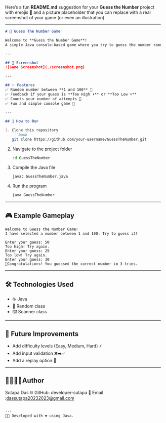 Here’s a fun **README.md** suggestion for your **Guess the Number** project with emojis 🎉 and a picture placeholder that you can replace with a real screenshot of your game (or even an illustration).

---

````markdown
# 🎯 Guess The Number Game  

Welcome to **Guess the Number Game**!  
A simple Java console-based game where you try to guess the number randomly chosen by the computer. 🕹️  

---

## 📸 Screenshot
![Game Screenshot](./screenshot.png)   

---

## ✨ Features
✅ Random number between **1 and 100** 🔢  
✅ Feedback if your guess is **Too High ⬆️** or **Too Low ⬇️**  
✅ Counts your number of attempts 🧮  
✅ Fun and simple console game 🎉  

---

## 🚀 How to Run

1. Clone this repository  
   ```bash
   git clone https://github.com/your-username/GuessTheNumber.git
````

2. Navigate to the project folder

   ```bash
   cd GuessTheNumber
   ```

3. Compile the Java file

   ```bash
   javac GuessTheNumber.java
   ```

4. Run the program

   ```bash
   java GuessTheNumber
   ```

---

## 🎮 Example Gameplay

```
Welcome to Guess the Number Game!
I have selected a number between 1 and 100. Try to guess it!

Enter your guess: 50
Too high! Try again.
Enter your guess: 25
Too low! Try again.
Enter your guess: 30
🥳Congratulations! You guessed the correct number in 3 tries.
```

---

## 🛠️ Technologies Used

* ☕ Java
* 🎲 Random class
* ⌨️ Scanner class

---

## 🌟 Future Improvements

* Add difficulty levels (Easy, Medium, Hard) ⚡
* Add input validation ❌➡️✅
* Add a replay option 🔁

---
🔗👩🏻‍💻Author
---
Sutapa Das
🌐 GitHub: developer-sutapa
📧 Email :dassutapa20232023@gmail.com
```

---
👩‍💻 Developed with ❤️ using Java.
```
